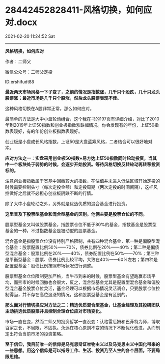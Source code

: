 # 28442452828411-风格切换，如何应对.docx

2021-02-20 11:24:52 Sat

----

__风格切换，如何应对__

作者：二师父

微信公众号：二师父定投

ID:ershifudt88

__最近两天市场风格一下子变了，之前的情况是指数涨，几千只个股跌，几十只龙头股票涨；最近市场是几千只个股涨，然后龙头股票表现不佳。__

这种风格切换在A股非常正常，那么如何应对。

最简单的方法是大中小盘轮动组合，这个我在书的197页有详细介绍，对比了2010年到2019年上证50指数和创业板指数涨跌幅情况。你会发现有的年份，上证50指数表现好，有的年份创业板指数表现好。

创业板是小盘成长风格指数，上证50是大盘蓝筹风格，二者结合可以很好地对冲。

__应对方法之一：实盘采用创业板50指数\+易方达上证50指数同时轮动投资，当其中一个板块处于弱势的时候，会逐步开始投资。等待风格切换反转轮动再转移投资标的。__

注意创业板指数属于宽基中回撤较大的指数，在估值并未进入低估区域开始定投的时候需要控制头寸（每次定投金额）和定投周期（两次定投的时间间隔），这样风控做好之后就不必担心创业板阴跌不断的行情。

除了大中小盘轮动之外，另外就是优选优质的混合基金进行投资。

__这里普及下股票型基金和混合型基金的区别。他俩主要是股票仓位的不同。__

股票型基金又叫做股票基金，指股票仓位不低于80%的基金，指数基金是股票型基金的一种，不过指数基金是被动型的股票基金。

混合基金是指股票仓位没有特别严格限制，共有四种混合基金，第一种是偏股型混合基金：股票配置比例50%——70%，债券比例在20%——40%；第二种是偏债型混合基金：股票比例在20%——40%，债券配置比例在50%——70%；第三种是平衡型基金：股票、债券比例比较平均，大致在40%——60%左右；第四种是配置型基金：股债比例按照市场状况进行调整。

股票型基金仓位限制更加严格，当牛市到来的时候，股票型基金有望跑赢市场平均，而熊市的时候回撤也会很大，反之，混合型基金尤其是配置型混合基金和偏股型混合基金股票仓位灵活，基金经理可以根据市场情况灵活调仓，只要股票仓位控制得当，并不存在高位追涨的情况，这和股票型基金是有区别的。

__那么面对行情切换应对方法之二：精选优质混合型基金，让基金经理及其投研团队主动挑选优质股票并且控制合理仓位应对市场变化。__

市场一直在变，然而二师父的投资哲学一直没变：认格雷厄姆和巴菲特为师，博取百家之长，不局限，不固执。永远在核心原则不变的情况下不断优化改进，从而制定出符合当前市场的投资策略。

__至于信仰，我目前唯一的信仰是马克思辩证唯物主义以及马克思主义中国化带来的一些思想。用这个信仰是可以指导工作、生活、投资乃至人生的各个层面，不要局限思维。__

